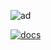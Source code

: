 ![ad](https://github.com/user-attachments/assets/e69b2ba4-dfc6-400a-8c84-90d1d46d070f)

[![docs](https://github.com/user-attachments/assets/1acbf22f-51c3-496e-92ac-36a88f771dc4)](https://jetenginex.github.io/docs/)
